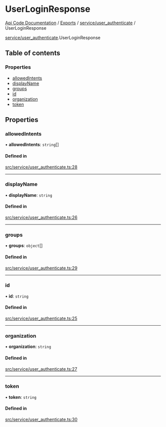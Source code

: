 # UserLoginResponse
 
[Api Code Documentation](../README.md) / [Exports](../modules.md) / [service/user\_authenticate](../modules/service_user_authenticate.md) / UserLoginResponse

[service/user\_authenticate](../modules/service_user_authenticate.md).UserLoginResponse

## Table of contents

### Properties

- [allowedIntents](service_user_authenticate.UserLoginResponse.md#allowedintents)
- [displayName](service_user_authenticate.UserLoginResponse.md#displayname)
- [groups](service_user_authenticate.UserLoginResponse.md#groups)
- [id](service_user_authenticate.UserLoginResponse.md#id)
- [organization](service_user_authenticate.UserLoginResponse.md#organization)
- [token](service_user_authenticate.UserLoginResponse.md#token)

## Properties

### allowedIntents

• **allowedIntents**: `string`[]

#### Defined in

[src/service/user_authenticate.ts:28](https://github.com/openkfw/TruBudget/blob/422cbec/api/src/service/user_authenticate.ts#L28)

___

### displayName

• **displayName**: `string`

#### Defined in

[src/service/user_authenticate.ts:26](https://github.com/openkfw/TruBudget/blob/422cbec/api/src/service/user_authenticate.ts#L26)

___

### groups

• **groups**: `object`[]

#### Defined in

[src/service/user_authenticate.ts:29](https://github.com/openkfw/TruBudget/blob/422cbec/api/src/service/user_authenticate.ts#L29)

___

### id

• **id**: `string`

#### Defined in

[src/service/user_authenticate.ts:25](https://github.com/openkfw/TruBudget/blob/422cbec/api/src/service/user_authenticate.ts#L25)

___

### organization

• **organization**: `string`

#### Defined in

[src/service/user_authenticate.ts:27](https://github.com/openkfw/TruBudget/blob/422cbec/api/src/service/user_authenticate.ts#L27)

___

### token

• **token**: `string`

#### Defined in

[src/service/user_authenticate.ts:30](https://github.com/openkfw/TruBudget/blob/422cbec/api/src/service/user_authenticate.ts#L30)
